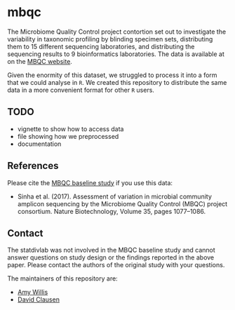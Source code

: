 
<!-- README.md is generated from README.Rmd. Please edit that file -->
mbqc
====

The Microbiome Quality Control project contortion set out to investigate the variability in taxonomic profiling by blinding specimen sets, distributing them to 15 different sequencing laboratories, and distributing the sequencing results to 9 bioinformatics laboratories. The data is available at on the [MBQC website](https://www.hmpdacc.org/MBQC/).

Given the enormity of this dataset, we struggled to process it into a form that we could analyse in `R`. We created this repository to distribute the same data in a more convenient format for other `R` users.

TODO
----

-   vignette to show how to access data
-   file showing how we preprocessed
-   documentation

References
----------

Please cite the [MBQC baseline study](https://www.hmpdacc.org/MBQC/) if you use this data:

-   Sinha et al. (2017). Assessment of variation in microbial community amplicon sequencing by the Microbiome Quality Control (MBQC) project consortium. Nature Biotechnology, Volume 35, pages 1077–1086.

Contact
-------

The statdivlab was not involved in the MBQC baseline study and cannot answer questions on study design or the findings reported in the above paper. Please contact the authors of the original study with your questions.

The maintainers of this repository are:

-   [Amy Willis](http://faculty.washington.edu/adwillis/)
-   [David Clausen](https://www.biostat.washington.edu/people/david-clausen)
